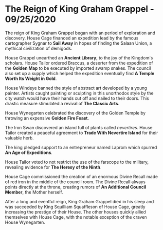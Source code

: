 # The Reign of King Graham Grappel - 09/25/2020

The reign of King Graham Grappel began with an period of exploration and discovery. House Cage financed an expedition lead by the famous cartographer Sygnar to **Sail Away** in hopes of finding the Salaan Union, a mythical civilization of demigods.

House Grappel unearthed an **Ancient Library**, to the joy of the Kingdom's scholars. House Tailor ordered Braccus, a deserter from the expedition of the **Golden Map** to be executed by imported swamp snakes. The council also set up a supply which helped the expedition eventually find **A Temple Worth Its Weight in Gold**.

House Windeye banned the style of abstract art developed by a young painter. Artists caught painting or sculpting in this unorthodox style by the city watch would have their hands cut off and nailed to their doors. This drastic measure stimulated a revival of **The Classic Arts**.

House Wynegarten celebrated the discovery of the Golden Temple by throwing an expensive **Golden Fire Feast**.

The Iron Swan discovered an island full of plants called _nevertires_. House Tailor created a peaceful agreement to **Trade With Nevertire Island** for their valuable herb.

The king pledged support to an entrepreneur named Laprom which spurred **An Age of Expeditions**.

House Tailor voted to not restrict the use of the farscope to the military, revealing evidence for **The Heresy of the Ninth**.

House Cage commissioned the creation of an enormous Divine Recall made of red iron in the middle of the council room. The Divine Recall always points directly at the throne, creating rumors of **An Additional Council Member**, the Mother herself.

After a long and eventful reign, King Graham Grappel died in his sleep and was succeeded by King Squilliam Squaffleson of House Cage, greatly increasing the prestige of their House. The other houses quickly allied themselves with House Cage, with the notable exception of the craven House Wynegarten.
